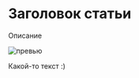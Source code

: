 # Заголовок статьи

Описание

![превью](https://i.scdn.co/image/ab67616d0000b27313d6208f2beccec1b8b3725d)

Какой-то текст :)